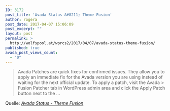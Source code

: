 ```yaml
---
ID: 3172
post_title: 'Avada Status &#8211; Theme Fusion'
author: rogera
post_date: 2017-04-07 15:06:09
post_excerpt: ""
layout: post
permalink: >
  http://wolfspool.at/wprcs2/2017/04/07/avada-status-theme-fusion/
published: true
avada_post_views_count:
  - "0"
---
```

<blockquote>Avada Patches are quick fixes for confirmed issues. They allow you to apply an immediate fix for the Avada version you are using instead of waiting for the next official update. To apply a patch, visit the Avada &gt; Fusion Patcher tab in WordPress admin area and click the Apply Patch button next to the …</blockquote>
Quelle: <em><a href="https://theme-fusion.com/support/avada-status/">Avada Status - Theme Fusion</a></em>